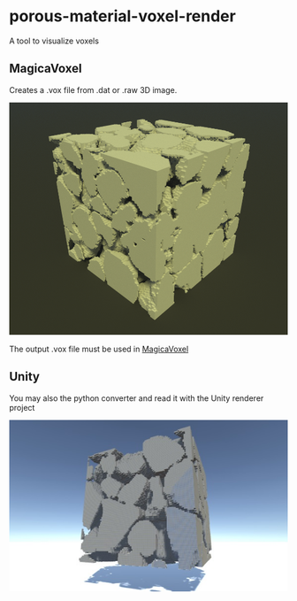 # porous-material-voxel-render

A tool to visualize voxels

## MagicaVoxel

Creates a .vox file from .dat or .raw 3D image.

![](./demo/img.png)

The output .vox file must be used in [MagicaVoxel](https://ephtracy.github.io/)

## Unity

You may also the python converter and read it with the Unity renderer project

![](./demo/unity.jpg)



